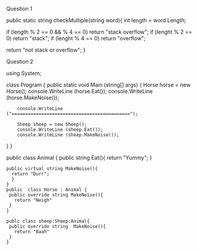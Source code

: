 Question 1


public static string checkMultiple(string word){
  int length = word.Length;
  
  if (length % 2 == 0 && % 4 == 0)
    return "stack overflow";
      if (lenght % 2 == 0)
        return "stack";
      if (lenght % 4 == 0)
        return "overflow";
        
  return "not stack or overflow";
 }
 
 
 
 Question 2
 
 
 using System;
 
 class Program {
    public static void Main (string[] args) {
        Horse horse = new Horse();
        console.WriteLine (horse.Eat());
        console.WriteLine (horse.MakeNoise());
        
        console.WriteLine ("============================================");
        
        Sheep sheep = new Sheep();
        console.WriteLine (sheep.Eat());
        console.WriteLine (sheep.MakeNoise());
  }
}

public class Animal {
    public string Eat(){
      return "Yummy";
    }
    
    public virtual string MakeNoise(){
      return "Durr";
      }
    }
    public  class Horse : Animal {
     public override string MakeNoise(){
       return "Neigh"
     }
    }
    
    publc class sheep:Sheep:Animal{
     public override string  MakeNoise(){
       return "Baah"
     }
    }
        
        
